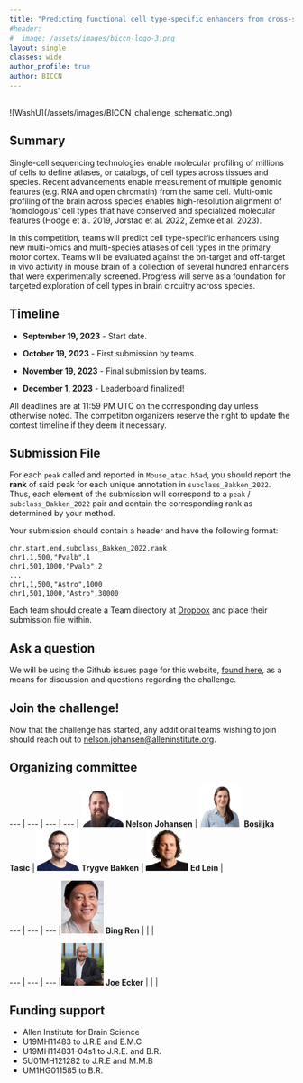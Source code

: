 ```yaml
---
title: "Predicting functional cell type-specific enhancers from cross-species multi-omics"
#header:
#  image: /assets/images/biccn-logo-3.png
layout: single
classes: wide
author_profile: true
author: BICCN
---
```


<br>
![WashU](/assets/images/BICCN_challenge_schematic.png)

## Summary

Single-cell sequencing technologies enable molecular profiling of millions of cells to define atlases, or catalogs, of cell types across tissues and species. Recent advancements enable measurement of multiple genomic features (e.g. RNA and open chromatin) from the same cell. Multi-omic profiling of the brain across species enables high-resolution alignment of ‘homologous’ cell types that have conserved and specialized molecular features (Hodge et al. 2019, Jorstad et al. 2022, Zemke et al. 2023). 

In this competition, teams will predict cell type-specific enhancers using new multi-omics and multi-species atlases of cell types in the primary motor cortex. Teams will be evaluated against the on-target and off-target in vivo activity in mouse brain of a collection of several hundred enhancers that were experimentally screened. Progress will serve as a foundation for targeted exploration of cell types in brain circuitry across species.

## Timeline

* **September 19, 2023** - Start date.

* **October 19, 2023** - First submission by teams.

* **November 19, 2023** - Final submission by teams.

* **December 1, 2023** - Leaderboard finalized!

All deadlines are at 11:59 PM UTC on the corresponding day unless otherwise noted. The competiton organizers reserve the right to update the contest timeline if they deem it necessary.

## Submission File

For each `peak` called and reported in `Mouse_atac.h5ad`, you should report the **rank** of said peak for each unique annotation in `subclass_Bakken_2022`. Thus, each element of the submission will correspond to a `peak` / `subclass_Bakken_2022` pair and contain the corresponding rank as determined by your method.

Your submission should contain a header and have the following format:

```
chr,start,end,subclass_Bakken_2022,rank
chr1,1,500,"Pvalb",1
chr1,501,1000,"Pvalb",2
...
chr1,1,500,"Astro",1000
chr1,501,1000,"Astro",30000
```

Each team should create a Team directory at [Dropbox](https://www.dropbox.com/scl/fo/64k04s0nd07rk4lwya6ax/h?rlkey=dqt10h8t3l5u1v93adwiof18i&dl=0) and place their submission file within.

## Ask a question

We will be using the Github issues page for this website, [found here](https://github.com/UCDNJJ/ucdnjj.github.io/issues), as a means for discussion and questions regarding the challenge. 

## Join the challenge!
Now that the challenge has started, any additional teams wishing to join should reach out to nelson.johansen@alleninstitute.org. 

## Organizing committee

--- | --- | --- | ---
| <img width="75" alt="" src="/assets/people/nelson.jpg">  **Nelson Johansen** | <img width="75" alt="" src="/assets/people/bosiljka.jpeg"> **Bosiljka Tasic** | <img width="75" alt="" src="/assets/people/trygve.jpeg"> **Trygve Bakken** | <img width="75" alt="" src="/assets/people/ed.jpg"> **Ed Lein** | 

--- | --- | ---
|<img width="75" alt="" src="/assets/people/bing.jpg"> **Bing Ren** | | |

--- | --- | ---
|<img width="75" alt="" src="/assets/people/joe.jpg"> **Joe Ecker** | | |

## Funding support

* Allen Institute for Brain Science
* U19MH11483 to J.R.E and E.M.C
* U19MH114831-04s1 to J.R.E. and B.R.
* 5U01MH121282 to J.R.E and M.M.B
* UM1HG011585 to B.R.
